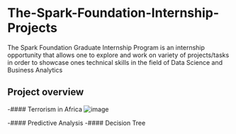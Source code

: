 # The-Spark-Foundation-Internship-Projects
The Spark Foundation Graduate Internship Program is an internship opportunity that allows one to explore and work on variety of projects/tasks in order to showcase ones technical skills in the field of Data Science and Business Analytics

## Project overview
-#### Terrorism in Africa
![image](https://github.com/user-attachments/assets/772e9c9a-09e1-4406-8812-294cedf80d0f)

-#### Predictive Analysis
-#### Decision Tree

